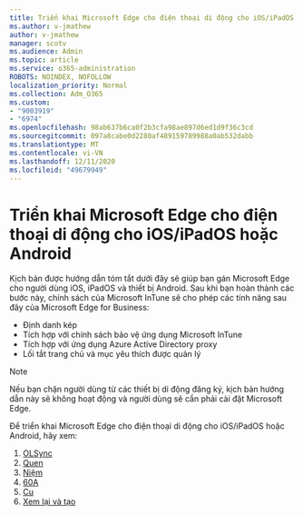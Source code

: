 ```yaml
---
title: Triển khai Microsoft Edge cho điện thoại di động cho iOS/iPadOS hoặc Android
ms.author: v-jmathew
author: v-jmathew
manager: scotv
ms.audience: Admin
ms.topic: article
ms.service: o365-administration
ROBOTS: NOINDEX, NOFOLLOW
localization_priority: Normal
ms.collection: Adm_O365
ms.custom:
- "9003919"
- "6974"
ms.openlocfilehash: 98ab637b6ca0f2b3cfa98ae897d6ed1d9f36c3cd
ms.sourcegitcommit: 097a8cabe0d2280af489159789988a0ab532dabb
ms.translationtype: MT
ms.contentlocale: vi-VN
ms.lasthandoff: 12/11/2020
ms.locfileid: "49679949"
---
```

# <a name="deploy-microsoft-edge-for-mobile-for-iosipados-or-android"></a>Triển khai Microsoft Edge cho điện thoại di động cho iOS/iPadOS hoặc Android

Kịch bản được hướng dẫn tóm tắt dưới đây sẽ giúp bạn gán Microsoft Edge cho người dùng iOS, iPadOS và thiết bị Android. Sau khi bạn hoàn thành các bước này, chính sách của Microsoft InTune sẽ cho phép các tính năng sau đây của Microsoft Edge for Business:

- Định danh kép
- Tích hợp với chính sách bảo vệ ứng dụng Microsoft InTune
- Tích hợp với ứng dụng Azure Active Directory proxy
- Lối tắt trang chủ và mục yêu thích được quản lý

> [!NOTE]
> Nếu bạn chặn người dùng từ các thiết bị di động đăng ký, kịch bản hướng dẫn này sẽ không hoạt động và người dùng sẽ cần phải cài đặt Microsoft Edge.

Để triển khai Microsoft Edge cho điện thoại di động cho iOS/iPadOS hoặc Android, hãy xem:

1. [OLSync](https://go.microsoft.com/fwlink/?linkid=2133027)
2. [Quen](https://go.microsoft.com/fwlink/?linkid=2133520)
3. [Niệm](https://go.microsoft.com/fwlink/?linkid=2133421)
4. [60A](https://go.microsoft.com/fwlink/?linkid=2133521)
5. [Cu](https://go.microsoft.com/fwlink/?linkid=2132869)
6. [Xem lại và tạo](https://go.microsoft.com/fwlink/?linkid=2133522)
